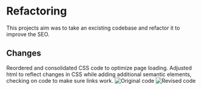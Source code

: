 # Refactoring

This projects aim was to take an excisting codebase and refactor it to improve the SEO.

## Changes

Reordered and consolidated CSS code to optimize page loading.
Adjusted html to reflect changes in CSS while adding additional semantic elements, checking on code to make sure links work.
![Original code](https://github.com/light2adrifter/Challenge-1/blob/[branch]/image.jpg?raw=true "Original code snippet")
![Revised code](https://github.com/light2adrifter/Challenge-1/blob/[branch]/image.jpg?raw=true "Updated code snippet")
